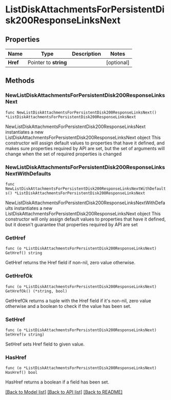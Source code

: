 # ListDiskAttachmentsForPersistentDisk200ResponseLinksNext

## Properties

Name | Type | Description | Notes
------------ | ------------- | ------------- | -------------
**Href** | Pointer to **string** |  | [optional] 

## Methods

### NewListDiskAttachmentsForPersistentDisk200ResponseLinksNext

`func NewListDiskAttachmentsForPersistentDisk200ResponseLinksNext() *ListDiskAttachmentsForPersistentDisk200ResponseLinksNext`

NewListDiskAttachmentsForPersistentDisk200ResponseLinksNext instantiates a new ListDiskAttachmentsForPersistentDisk200ResponseLinksNext object
This constructor will assign default values to properties that have it defined,
and makes sure properties required by API are set, but the set of arguments
will change when the set of required properties is changed

### NewListDiskAttachmentsForPersistentDisk200ResponseLinksNextWithDefaults

`func NewListDiskAttachmentsForPersistentDisk200ResponseLinksNextWithDefaults() *ListDiskAttachmentsForPersistentDisk200ResponseLinksNext`

NewListDiskAttachmentsForPersistentDisk200ResponseLinksNextWithDefaults instantiates a new ListDiskAttachmentsForPersistentDisk200ResponseLinksNext object
This constructor will only assign default values to properties that have it defined,
but it doesn't guarantee that properties required by API are set

### GetHref

`func (o *ListDiskAttachmentsForPersistentDisk200ResponseLinksNext) GetHref() string`

GetHref returns the Href field if non-nil, zero value otherwise.

### GetHrefOk

`func (o *ListDiskAttachmentsForPersistentDisk200ResponseLinksNext) GetHrefOk() (*string, bool)`

GetHrefOk returns a tuple with the Href field if it's non-nil, zero value otherwise
and a boolean to check if the value has been set.

### SetHref

`func (o *ListDiskAttachmentsForPersistentDisk200ResponseLinksNext) SetHref(v string)`

SetHref sets Href field to given value.

### HasHref

`func (o *ListDiskAttachmentsForPersistentDisk200ResponseLinksNext) HasHref() bool`

HasHref returns a boolean if a field has been set.


[[Back to Model list]](../README.md#documentation-for-models) [[Back to API list]](../README.md#documentation-for-api-endpoints) [[Back to README]](../README.md)


